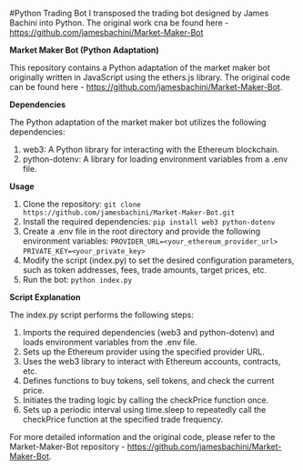 #Python Trading Bot
I transposed the trading bot designed by James Bachini into Python. The original work cna be found here -  https://github.com/jamesbachini/Market-Maker-Bot

**Market Maker Bot (Python Adaptation)**

This repository contains a Python adaptation of the market maker bot originally written in JavaScript using the ethers.js library. The original code can be found here - https://github.com/jamesbachini/Market-Maker-Bot.

**Dependencies**

The Python adaptation of the market maker bot utilizes the following dependencies:
1. web3: A Python library for interacting with the Ethereum blockchain.
2. python-dotenv: A library for loading environment variables from a .env file.

**Usage**
1. Clone the repository: ```git clone https://github.com/jamesbachini/Market-Maker-Bot.git```
2. Install the required dependencies: ```pip install web3 python-dotenv```
3. Create a .env file in the root directory and provide the following environment variables:
```PROVIDER_URL=<your_ethereum_provider_url>```
```PRIVATE_KEY=<your_private_key>```
4. Modify the script (index.py) to set the desired configuration parameters, such as token addresses, fees, trade amounts, target prices, etc.
5. Run the bot: ```python index.py```

**Script Explanation**

The index.py script performs the following steps:
1. Imports the required dependencies (web3 and python-dotenv) and loads environment variables from the .env file.
2. Sets up the Ethereum provider using the specified provider URL.
3. Uses the web3 library to interact with Ethereum accounts, contracts, etc.
4. Defines functions to buy tokens, sell tokens, and check the current price.
5. Initiates the trading logic by calling the checkPrice function once.
6. Sets up a periodic interval using time.sleep to repeatedly call the checkPrice function at the specified trade frequency.

For more detailed information and the original code, please refer to the Market-Maker-Bot repository - https://github.com/jamesbachini/Market-Maker-Bot.
